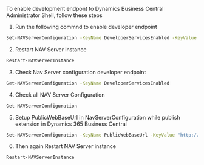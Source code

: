 To enable development endpont to Dynamics Business Central Administrator Shell, follow these steps

1. Run the following commnd to enable developer endpoint
```sh
Set-NAVServerConfiguration -KeyName DeveloperServicesEnabled -KeyValue true
```
2. Restart NAV Server instance
```sh
Restart-NAVServerInstance
```
3. Check Nav Server configuration developer endpoint
```sh
Get-NAVServerConfiguration -KeyName DeveloperServicesEnabled
```
4. Check all NAV Server Configuration
```sh
Get-NAVServerConfiguration
```
5. Setup PublicWebBaseUrl in NavServerConfiguration while publish extension in Dynamics 365 Business Central
```sh
Set-NAVServerConfiguration -KeyName PublicWebBaseUrl -KeyValue "http://localhost:8080/BC210/"
```
6. Then again Restart NAV Server instance
```sh
Restart-NAVServerInstance
```
